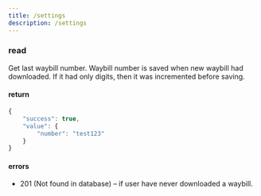 ```yaml
---
title: /settings
description: /settings
---
```


### read
Get last waybill number. Waybill number is saved when new waybill had downloaded. If it had only digits, then it was incremented before saving.

#### return
```js
{
    "success": true,
    "value": {
        "number": "test123"
    }
}
```

#### errors
*   201 (Not found in database) – if user have never downloaded a waybill.
